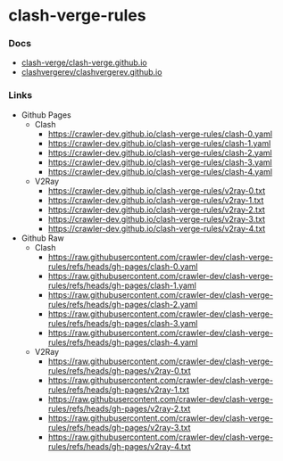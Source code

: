 # clash-verge-rules

### Docs

* [clash-verge/clash-verge.github.io](https://github.com/clash-verge/clash-verge.github.io)
* [clashvergerev/clashvergerev.github.io](https://github.com/clashvergerev/clashvergerev.github.io)

### Links

* Github Pages
  * Clash
    * https://crawler-dev.github.io/clash-verge-rules/clash-0.yaml
    * https://crawler-dev.github.io/clash-verge-rules/clash-1.yaml
    * https://crawler-dev.github.io/clash-verge-rules/clash-2.yaml
    * https://crawler-dev.github.io/clash-verge-rules/clash-3.yaml
    * https://crawler-dev.github.io/clash-verge-rules/clash-4.yaml
  * V2Ray
    * https://crawler-dev.github.io/clash-verge-rules/v2ray-0.txt
    * https://crawler-dev.github.io/clash-verge-rules/v2ray-1.txt
    * https://crawler-dev.github.io/clash-verge-rules/v2ray-2.txt
    * https://crawler-dev.github.io/clash-verge-rules/v2ray-3.txt
    * https://crawler-dev.github.io/clash-verge-rules/v2ray-4.txt
* Github Raw
  * Clash
    * https://raw.githubusercontent.com/crawler-dev/clash-verge-rules/refs/heads/gh-pages/clash-0.yaml
    * https://raw.githubusercontent.com/crawler-dev/clash-verge-rules/refs/heads/gh-pages/clash-1.yaml
    * https://raw.githubusercontent.com/crawler-dev/clash-verge-rules/refs/heads/gh-pages/clash-2.yaml
    * https://raw.githubusercontent.com/crawler-dev/clash-verge-rules/refs/heads/gh-pages/clash-3.yaml
    * https://raw.githubusercontent.com/crawler-dev/clash-verge-rules/refs/heads/gh-pages/clash-4.yaml
  * V2Ray
    * https://raw.githubusercontent.com/crawler-dev/clash-verge-rules/refs/heads/gh-pages/v2ray-0.txt
    * https://raw.githubusercontent.com/crawler-dev/clash-verge-rules/refs/heads/gh-pages/v2ray-1.txt
    * https://raw.githubusercontent.com/crawler-dev/clash-verge-rules/refs/heads/gh-pages/v2ray-2.txt
    * https://raw.githubusercontent.com/crawler-dev/clash-verge-rules/refs/heads/gh-pages/v2ray-3.txt
    * https://raw.githubusercontent.com/crawler-dev/clash-verge-rules/refs/heads/gh-pages/v2ray-4.txt
